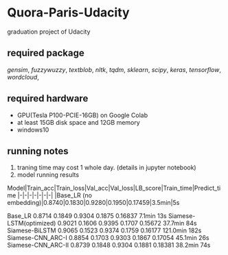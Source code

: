 # Quora-Paris-Udacity
graduation project of Udacity
## required package
*gensim*,
*fuzzywuzzy*,
*textblob*,
*nltk*,
*tqdm*,
*sklearn*,
*scipy*,
*keras*,
*tensorflow*,
*wordcloud*,
## required hardware
* GPU(Tesla P100-PCIE-16GB) on Google Colab
* at least 15GB disk space and 12GB memory
* windows10
## running notes
1. traning time may cost 1 whole day. (details in jupyter notebook)
2. model running results

Model|Train_acc|Train_loss|Val_acc|Val_loss|LB_score|Train_time|Predict_time
|-|-|-|-|-|-|-| 
|Base_LR (no embedding)|0.8740|0.1830|0.9280|0.1950|0.17459|3.5min|5s

Base_LR	0.8714	0.1849	0.9304	0.1875	0.16837	7.1min	13s
Siamese-LSTM(optimized)	0.9021	0.1606	0.9395	0.1707	0.15672	37.7min	84s
Siamese-BiLSTM	0.9065	0.1523	0.9374	0.1759	0.16177	121.0min	182s
Siamese-CNN_ARC-I	0.8854	0.1703	0.9303	0.1867	0.17054	45.1min	26s
Siamese-CNN_ARC-II	0.8739	0.1848	0.9304	0.1881	0.18381	38.2min	74s
